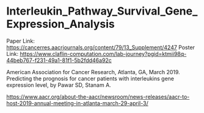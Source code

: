 # Interleukin_Pathway_Survival_Gene_Expression_Analysis
Paper Link: https://cancerres.aacrjournals.org/content/79/13_Supplement/4247
Poster Link: https://www.claflin-computation.com/lab-journey?pgid=ktmii98q-44beb767-f231-49a1-81f1-5b2fdd46a92c

American Association for Cancer Research, Atlanta, GA, March 2019. Predicting the prognosis for cancer patients with interleukins gene expression level, by Pawar SD, Stanam A.

https://www.aacr.org/about-the-aacr/newsroom/news-releases/aacr-to-host-2019-annual-meeting-in-atlanta-march-29-april-3/
